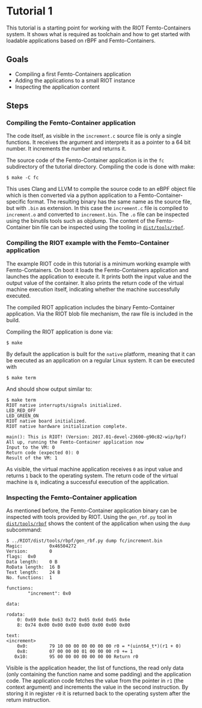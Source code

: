 # Tutorial 1

This tutorial is a starting point for working with the RIOT Femto-Containers
system. It shows what is required as toolchain and how to get started with
loadable applications based on rBPF and Femto-Containers.

## Goals

 - Compiling a first Femto-Containers application
 - Adding the applications to a small RIOT instance
 - Inspecting the application content

## Steps

### Compiling the Femto-Container application

The code itself, as visible in the `increment.c` source file is only a single
functions. It receives the argument and interprets it as a pointer to a 64 bit
number. It increments the number and returns it.

The source code of the Femto-Container application is in the `fc` subdirectory
of the tutorial directory. Compiling the code is done with make:

```Console
$ make -C fc
```

This uses Clang and LLVM to compile the source code to an eBPF object file which
is then converted via a python application to a Femto-Container-specific format.
The resulting binary has the same name as the source file, but with `.bin` as
extension. In this case the `increment.c` file is compiled to `increment.o` and
converted to `increment.bin`. The `.o` file can be inspected using the binutils
tools such as objdump. The content of the Femto-Container bin file can be
inspected using the tooling in
[`dist/tools/rbpf`](https://github.com/bergzand/RIOT/tree/wip/bpf/dist/tools/rbpf).

### Compiling the RIOT example with the Femto-Container application

The example RIOT code in this tutorial is a minimum working example with
Femto-Containers. On boot it loads the Femto-Containers application and launches
the application to execute it. It prints both the input value and the output
value of the container. It also prints the return code of the virtual machine
execution itself, indicating whether the machine successfully executed.

The compiled RIOT application includes the binary Femto-Container application.
Via the RIOT blob file mechanism, the raw file is included in the build.

Compiling the RIOT application is done via:

```Console
$ make
```

By default the application is built for the `native` platform, meaning that it
can be executed as an application on a regular Linux system. It can be executed
with

```Console
$ make term
```

And should show output similar to:

```Console
$ make term
RIOT native interrupts/signals initialized.
LED_RED_OFF
LED_GREEN_ON
RIOT native board initialized.
RIOT native hardware initialization complete.

main(): This is RIOT! (Version: 2017.01-devel-23600-g90c82-wip/bpf)
All up, running the Femto-Container application now
Input to the VM: 0
Return code (expected 0): 0
Result of the VM: 1
```

As visible, the virtual machine application receives `0` as input value and
returns `1` back to the operating system. The return code of the virtual machine
is `0`, indicating a successful execution of the application.

### Inspecting the Femto-Container application

As mentioned before, the Femto-Container application binary can be inspected
with tools provided by RIOT. Using the `gen_rbf.py` tool in
[`dist/tools/rbpf`](https://github.com/bergzand/RIOT/tree/wip/bpf/dist/tools/rbpf)
shows the content of the application when using the `dump` subcommand:

```Console
$ ../RIOT/dist/tools/rbpf/gen_rbf.py dump fc/increment.bin
Magic:          0x46504272
Version:        0
flags:  0x0
Data length:    0 B
RoData length:  16 B
Text length:    24 B
No. functions:  1

functions:
        "increment": 0x0

data:

rodata:
    0: 0x69 0x6e 0x63 0x72 0x65 0x6d 0x65 0x6e
    8: 0x74 0x00 0x00 0x00 0x00 0x00 0x00 0x00

text:
<increment>
    0x0:        79 10 00 00 00 00 00 00 r0 = *(uint64_t*)(r1 + 0)
    0x8:        07 00 00 00 01 00 00 00 r0 += 1
   0x10:        95 00 00 00 00 00 00 00 Return r0
```

Visible is the application header, the list of functions, the read only data
(only containing the function name and some padding) and the application code.
The application code fetches the value from the pointer in `r1` (the context
argument) and increments the value in the second instruction. By storing it in
register `r0` it is returned back to the operating system after the return
instruction.
